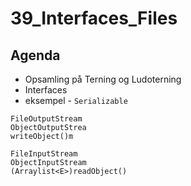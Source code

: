 # 39_Interfaces_Files

## Agenda
- Opsamling på Terning og Ludoterning
- Interfaces
- eksempel - `Serializable`
```
FileOutputStream
ObjectOutputStrea
writeObject()m

FileInputStream
ObjectInputStream
(Arraylist<E>)readObject()
```
